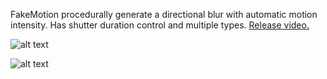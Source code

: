 FakeMotion procedurally generate a directional blur with automatic motion intensity. Has shutter duration control and multiple types.
[Release video.](https://vimeo.com/906589810)

![alt text](https://klearrender.files.wordpress.com/2024/01/fake_example.jpg)

![alt text](https://klearrender.files.wordpress.com/2024/01/fakemotion_thumb_3.png)
